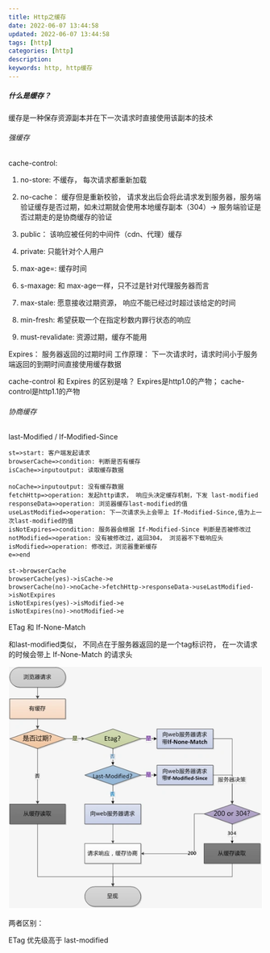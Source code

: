 ```yaml
---
title: Http之缓存
date: 2022-06-07 13:44:58
updated: 2022-06-07 13:44:58
tags: [http]
categories: [http]
description:
keywords: http, http缓存
---
```


##### 什么是缓存？
缓存是一种保存资源副本并在下一次请求时直接使用该副本的技术


###### 强缓存

cache-control: 

1. no-store: 不缓存， 每次请求都重新加载
2. no-cache： 缓存但是重新校验， 请求发出后会将此请求发到服务器，服务端验证缓存是否过期，如未过期就会使用本地缓存副本（304）-> 服务端验证是否过期走的是协商缓存的验证
3. public： 该响应被任何的中间件（cdn、代理）缓存
4. private: 只能针对个人用户

5. max-age=<seconds>: 缓存时间
6. s-maxage: 和 max-age一样，只不过是针对代理服务器而言
7. max-stale: 愿意接收过期资源， 响应不能已经过时超过该给定的时间
8. min-fresh: 希望获取一个在指定秒数内罪行状态的响应

9. must-revalidate: 资源过期，缓存不能用


Expires：<http-date> 服务器返回的过期时间
工作原理： 下一次请求时，请求时间小于服务端返回的到期时间直接使用缓存数据

cache-control 和 Expires 的区别是啥？
Expires是http1.0的产物； cache-control是http1.1的产物

###### 协商缓存

last-Modified / If-Modified-Since

```flow
st=>start: 客户端发起请求
browserCache=>condition: 判断是否有缓存
isCache=>inputoutput: 读取缓存数据

noCache=>inputoutput: 没有缓存数据
fetchHttp=>operation: 发起http请求， 响应头决定缓存机制，下发 last-modified
responseData=>operation: 浏览器缓存last-modified的值
useLastModified=>operation: 下一次请求头上会带上 If-Modified-Since,值为上一次last-modified的值
isNotExpires=>condition: 服务器会根据 If-Modified-Since 判断是否被修改过
notModified=>operation: 没有被修改过，返回304， 浏览器不下载响应头
isModified=>operation: 修改过，浏览器重新缓存
e=>end

st->browserCache
browserCache(yes)->isCache->e
browserCache(no)->noCache->fetchHttp->responseData->useLastModified->isNotExpires
isNotExpires(yes)->isModified->e
isNotExpires(no)->notModified->e
```

ETag 和 If-None-Match

和last-modified类似， 不同点在于服务器返回的是一个tag标识符， 在一次请求的时候会带上 If-None-Match 的请求头

<img src="../../../static/http/http缓存.webp">

两者区别：

ETag 优先级高于 last-modified